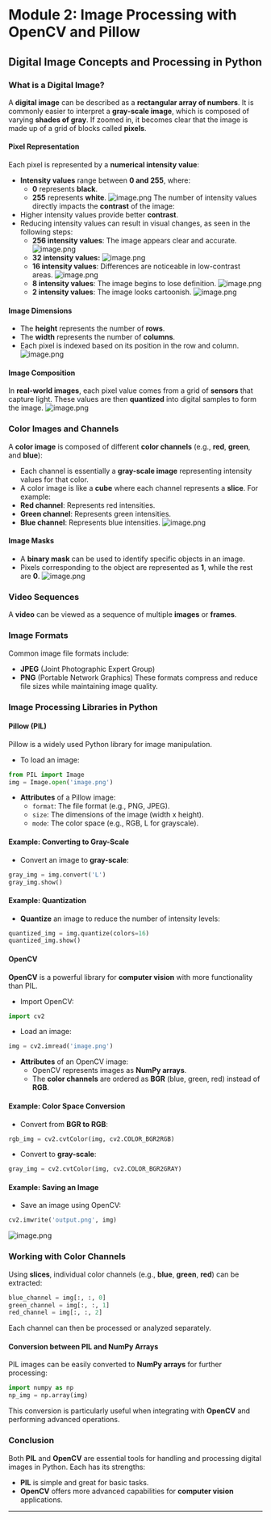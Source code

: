 

# Module 2: Image Processing with OpenCV and Pillow
## Digital Image Concepts and Processing in Python
### What is a Digital Image?
A **digital image** can be described as a **rectangular array of numbers**. It is commonly easier to interpret a **gray-scale image**, which is composed of varying **shades of gray**. If zoomed in, it becomes clear that the image is made up of a grid of blocks called **pixels**.
#### Pixel Representation
Each pixel is represented by a **numerical intensity value**:
- **Intensity values** range between **0 and 255**, where:
	- **0** represents **black**.
	- **255** represents **white**.
![image.png](https://prod-files-secure.s3.us-west-2.amazonaws.com/03e82b26-cccb-4906-bb56-adabcbdc0655/fa1bb4aa-313a-44c2-a7b3-7fa4a8432b08/image.png?X-Amz-Algorithm=AWS4-HMAC-SHA256&X-Amz-Content-Sha256=UNSIGNED-PAYLOAD&X-Amz-Credential=ASIAZI2LB4665NDPV5FX%2F20250130%2Fus-west-2%2Fs3%2Faws4_request&X-Amz-Date=20250130T131955Z&X-Amz-Expires=3600&X-Amz-Security-Token=IQoJb3JpZ2luX2VjEJ3%2F%2F%2F%2F%2F%2F%2F%2F%2F%2FwEaCXVzLXdlc3QtMiJHMEUCIGYkPCVtygJc0m1eMyR5EjlQnk5%2Bi0nySop821Ks7w8PAiEAuQ%2Fg0eLtu1bn8IAsVng5jdCjOjmSVJMxvFOdutqUYsgqiAQIpv%2F%2F%2F%2F%2F%2F%2F%2F%2F%2FARAAGgw2Mzc0MjMxODM4MDUiDL0ignNErtIAUk%2FKDCrcA3uzINxQcBA5O1k6xs3woj7S0Sf8yKYJfgt8Adx5Ea56pK3gknEStdKCllElwMpOZXvf5xKnDGd15gumDTe7d2%2B05UlNLvCGAAW%2BxNiKJys5NJdkC7r2FhPcxMg1xa4pP%2BCn6JRxFVryq446YjtH2kJyNh4rab0%2B%2BIX%2FYwANEUqqg2xi1ZXkk9EaMVBe9eVJlkF2vXn8DFiTk5FjR3%2B%2BfbnPxQmHg%2B6CbeUVIdEx68I6D95NRY9hCXAsOqYieij77dM3GzziWeQrNtO2YgnblYX413L3luuzQ3tsK9VSfiKpPV76TFCmTcEuIgfFC4hyIlpVqObS8Od6sTrwRg1ws%2FS6%2FmX1EWydcCMBfIWBYIKaEBiHMn7SM8ZA0WnNiSgyntpQb52aDfY8DBgKxlDtfx7R9w6vb9Q9iXOLJz5xiUQKiLBgYZgK1VZCS4lKQHjPSoEZQfUIjV%2B6%2BNTLS%2BfLtrk4%2FSK4ZfjFG2WN3qZtGI0DKipdUexvNXu9SWhMjTJ0CaN%2FSJcAKLO0OjJhm%2FnyBsQRcHM%2Fhqb5EH9zCkILmANiKR%2FYAKJohiEkjL4z9ntA6slL6XxZ8eFAB04t1AcyzxE4GB3vJ1KAScxti4LlVdlnI5qj%2FVm8h6YRGRZIMJ3f7bwGOqUBUL7Ih7b5mSZVxX1wTWoP0RdV6PPFX2%2FncTy94LTWqzkZ29k8Ob%2FAmxSzf1nBl3O13fdUYxrE3x%2FxkNCGqT7AYhOiegiqOr758C6H3bASlFHYEURH33OcQFZV3ObQu3gftfkHp%2BuoidXCtMwsrR3NaTNEgLeREqvNcP2DE1dC7uDs2xyOjzH4zf0JU4lgdwMWCZ5k1DHGtoaDUZsJ6k6J10OOaPv%2B&X-Amz-Signature=553928eeb7e7c97ba8497b42106248382b40f6e7fc017a8eedcfd73e86e210e7&X-Amz-SignedHeaders=host&x-id=GetObject)
The number of intensity values directly impacts the **contrast** of the image:
- Higher intensity values provide better **contrast**.
- Reducing intensity values can result in visual changes, as seen in the following steps:
	- **256 intensity values**: The image appears clear and accurate.
![image.png](https://prod-files-secure.s3.us-west-2.amazonaws.com/03e82b26-cccb-4906-bb56-adabcbdc0655/0de7dfb4-99dc-4b87-8932-5165b3c3b775/image.png?X-Amz-Algorithm=AWS4-HMAC-SHA256&X-Amz-Content-Sha256=UNSIGNED-PAYLOAD&X-Amz-Credential=ASIAZI2LB466Z3ABOOFI%2F20250130%2Fus-west-2%2Fs3%2Faws4_request&X-Amz-Date=20250130T131956Z&X-Amz-Expires=3600&X-Amz-Security-Token=IQoJb3JpZ2luX2VjEJ3%2F%2F%2F%2F%2F%2F%2F%2F%2F%2FwEaCXVzLXdlc3QtMiJHMEUCIBqgr687%2F3eRITjmx9GfLuAS%2FKv9uWhZmgR%2FJUl24eTCAiEAl1NaiLTfEU%2F2ERHcp0c1X5y7sb%2B2kq8RAGGWRdOFcGwqiAQIpv%2F%2F%2F%2F%2F%2F%2F%2F%2F%2FARAAGgw2Mzc0MjMxODM4MDUiDDBmPKlq0PbOdbOKHSrcA3HRLS1Hmo%2BK6eeTJP4mD1jevYo2VZTVW9Dsw2YvGZH4DV%2BgCRjKrQ8xz6sG0tog9o8%2Fwdqp19%2Fab%2B6MwYUezYddrc1SXdIPJwvTUggbUtjtbz2vNIJgzJ4RgXCA9BWiBeUH7u3HSGMnNwVCMQhzlpK4MdBHnizZG4UyO%2BpHwimOQVbbPedH4Ih%2FtdQ4%2FkDNaB10wkys1D3iYBcBrEwJzYyGV2bUxxaU5kzJmrET4N8WOKHyrOe9OzwhQoI%2Bcz8RPy%2FmkJp41EtFyyuAfLQLvWG5MgR%2BZ7ZmPTCp5uLy2LI1Z%2BXeHRfYMZzBIVRLhra3LPGGrwb29l3CYuItJH6TO9JESvdbQySqR36jdMnBtWYTlMWsTFKn8nuDv3HJht9FJBpBmqwMNxCHKUA%2BRu271jBVEJzoQadSW7TlbtSoYwYwsQmauN6zVfk7Sgh%2Fv5Zl6YFvs7a9hXrDpwz%2F3NM8u79S6efcPCZBvD9%2FaFHt4J5Kli6ZGW1T5eEThCCJdgzLVK3p%2B4zkQ%2BwGC4v%2BCzEdnLIxLutoItp4dQA0W%2FDb8u9ZKPtmUFrMPJqBcAcswmColKNnTbWyDut53lJ6Sv8UG%2FK0NTP4cWgwn1BF9QZ%2FeNybjKGaH00atDEr0x9tMJjf7bwGOqUBL%2Fl0GLlXv6xPnzkIIn25tAjivAW09ns1wvbt9DbGq%2Fw6wb1xtAe9heuxYAzvhBmzZL%2BS3QyulVRBo29v46ZZaVL2dM3XBn4%2BXfzT1y5zt3rgq56QmDJb%2FB4c4eYPFesEJJwcBkcuABtV4dcSOkW5c0qQ9q%2B33e4dsQoCqx6dP7gLWVc4MvGwQrAzkEVKflmmeArfPHyjoOauTpBHQW2vyh2uQXqF&X-Amz-Signature=bdae0a6e1915fa0160e1cb37b9a3ca390dc70cd05f57e05c199642f053f2b548&X-Amz-SignedHeaders=host&x-id=GetObject)
	- **32 intensity values:**
![image.png](https://prod-files-secure.s3.us-west-2.amazonaws.com/03e82b26-cccb-4906-bb56-adabcbdc0655/7eb81f08-b190-4c5a-ba2b-2a498a15b2c4/image.png?X-Amz-Algorithm=AWS4-HMAC-SHA256&X-Amz-Content-Sha256=UNSIGNED-PAYLOAD&X-Amz-Credential=ASIAZI2LB466Z3ABOOFI%2F20250130%2Fus-west-2%2Fs3%2Faws4_request&X-Amz-Date=20250130T131956Z&X-Amz-Expires=3600&X-Amz-Security-Token=IQoJb3JpZ2luX2VjEJ3%2F%2F%2F%2F%2F%2F%2F%2F%2F%2FwEaCXVzLXdlc3QtMiJHMEUCIBqgr687%2F3eRITjmx9GfLuAS%2FKv9uWhZmgR%2FJUl24eTCAiEAl1NaiLTfEU%2F2ERHcp0c1X5y7sb%2B2kq8RAGGWRdOFcGwqiAQIpv%2F%2F%2F%2F%2F%2F%2F%2F%2F%2FARAAGgw2Mzc0MjMxODM4MDUiDDBmPKlq0PbOdbOKHSrcA3HRLS1Hmo%2BK6eeTJP4mD1jevYo2VZTVW9Dsw2YvGZH4DV%2BgCRjKrQ8xz6sG0tog9o8%2Fwdqp19%2Fab%2B6MwYUezYddrc1SXdIPJwvTUggbUtjtbz2vNIJgzJ4RgXCA9BWiBeUH7u3HSGMnNwVCMQhzlpK4MdBHnizZG4UyO%2BpHwimOQVbbPedH4Ih%2FtdQ4%2FkDNaB10wkys1D3iYBcBrEwJzYyGV2bUxxaU5kzJmrET4N8WOKHyrOe9OzwhQoI%2Bcz8RPy%2FmkJp41EtFyyuAfLQLvWG5MgR%2BZ7ZmPTCp5uLy2LI1Z%2BXeHRfYMZzBIVRLhra3LPGGrwb29l3CYuItJH6TO9JESvdbQySqR36jdMnBtWYTlMWsTFKn8nuDv3HJht9FJBpBmqwMNxCHKUA%2BRu271jBVEJzoQadSW7TlbtSoYwYwsQmauN6zVfk7Sgh%2Fv5Zl6YFvs7a9hXrDpwz%2F3NM8u79S6efcPCZBvD9%2FaFHt4J5Kli6ZGW1T5eEThCCJdgzLVK3p%2B4zkQ%2BwGC4v%2BCzEdnLIxLutoItp4dQA0W%2FDb8u9ZKPtmUFrMPJqBcAcswmColKNnTbWyDut53lJ6Sv8UG%2FK0NTP4cWgwn1BF9QZ%2FeNybjKGaH00atDEr0x9tMJjf7bwGOqUBL%2Fl0GLlXv6xPnzkIIn25tAjivAW09ns1wvbt9DbGq%2Fw6wb1xtAe9heuxYAzvhBmzZL%2BS3QyulVRBo29v46ZZaVL2dM3XBn4%2BXfzT1y5zt3rgq56QmDJb%2FB4c4eYPFesEJJwcBkcuABtV4dcSOkW5c0qQ9q%2B33e4dsQoCqx6dP7gLWVc4MvGwQrAzkEVKflmmeArfPHyjoOauTpBHQW2vyh2uQXqF&X-Amz-Signature=7a3a583a0e812155bccceacdbabf06a17b1d75958b1532f0f3583c8ceb4ad191&X-Amz-SignedHeaders=host&x-id=GetObject)
	- **16 intensity values**: Differences are noticeable in low-contrast areas.
![image.png](https://prod-files-secure.s3.us-west-2.amazonaws.com/03e82b26-cccb-4906-bb56-adabcbdc0655/6bf56d44-9a14-4b7b-98c2-1f00b8630f0c/image.png?X-Amz-Algorithm=AWS4-HMAC-SHA256&X-Amz-Content-Sha256=UNSIGNED-PAYLOAD&X-Amz-Credential=ASIAZI2LB466Z3ABOOFI%2F20250130%2Fus-west-2%2Fs3%2Faws4_request&X-Amz-Date=20250130T131956Z&X-Amz-Expires=3600&X-Amz-Security-Token=IQoJb3JpZ2luX2VjEJ3%2F%2F%2F%2F%2F%2F%2F%2F%2F%2FwEaCXVzLXdlc3QtMiJHMEUCIBqgr687%2F3eRITjmx9GfLuAS%2FKv9uWhZmgR%2FJUl24eTCAiEAl1NaiLTfEU%2F2ERHcp0c1X5y7sb%2B2kq8RAGGWRdOFcGwqiAQIpv%2F%2F%2F%2F%2F%2F%2F%2F%2F%2FARAAGgw2Mzc0MjMxODM4MDUiDDBmPKlq0PbOdbOKHSrcA3HRLS1Hmo%2BK6eeTJP4mD1jevYo2VZTVW9Dsw2YvGZH4DV%2BgCRjKrQ8xz6sG0tog9o8%2Fwdqp19%2Fab%2B6MwYUezYddrc1SXdIPJwvTUggbUtjtbz2vNIJgzJ4RgXCA9BWiBeUH7u3HSGMnNwVCMQhzlpK4MdBHnizZG4UyO%2BpHwimOQVbbPedH4Ih%2FtdQ4%2FkDNaB10wkys1D3iYBcBrEwJzYyGV2bUxxaU5kzJmrET4N8WOKHyrOe9OzwhQoI%2Bcz8RPy%2FmkJp41EtFyyuAfLQLvWG5MgR%2BZ7ZmPTCp5uLy2LI1Z%2BXeHRfYMZzBIVRLhra3LPGGrwb29l3CYuItJH6TO9JESvdbQySqR36jdMnBtWYTlMWsTFKn8nuDv3HJht9FJBpBmqwMNxCHKUA%2BRu271jBVEJzoQadSW7TlbtSoYwYwsQmauN6zVfk7Sgh%2Fv5Zl6YFvs7a9hXrDpwz%2F3NM8u79S6efcPCZBvD9%2FaFHt4J5Kli6ZGW1T5eEThCCJdgzLVK3p%2B4zkQ%2BwGC4v%2BCzEdnLIxLutoItp4dQA0W%2FDb8u9ZKPtmUFrMPJqBcAcswmColKNnTbWyDut53lJ6Sv8UG%2FK0NTP4cWgwn1BF9QZ%2FeNybjKGaH00atDEr0x9tMJjf7bwGOqUBL%2Fl0GLlXv6xPnzkIIn25tAjivAW09ns1wvbt9DbGq%2Fw6wb1xtAe9heuxYAzvhBmzZL%2BS3QyulVRBo29v46ZZaVL2dM3XBn4%2BXfzT1y5zt3rgq56QmDJb%2FB4c4eYPFesEJJwcBkcuABtV4dcSOkW5c0qQ9q%2B33e4dsQoCqx6dP7gLWVc4MvGwQrAzkEVKflmmeArfPHyjoOauTpBHQW2vyh2uQXqF&X-Amz-Signature=6f7e2f6f8491739e39e1d6e15de3db0939a14869a5cd20bd8cfaf5efbe15c775&X-Amz-SignedHeaders=host&x-id=GetObject)
	- **8 intensity values**: The image begins to lose definition.
![image.png](https://prod-files-secure.s3.us-west-2.amazonaws.com/03e82b26-cccb-4906-bb56-adabcbdc0655/cca05878-ca1a-43e0-8bec-1d146756f9ae/image.png?X-Amz-Algorithm=AWS4-HMAC-SHA256&X-Amz-Content-Sha256=UNSIGNED-PAYLOAD&X-Amz-Credential=ASIAZI2LB466Z3ABOOFI%2F20250130%2Fus-west-2%2Fs3%2Faws4_request&X-Amz-Date=20250130T131956Z&X-Amz-Expires=3600&X-Amz-Security-Token=IQoJb3JpZ2luX2VjEJ3%2F%2F%2F%2F%2F%2F%2F%2F%2F%2FwEaCXVzLXdlc3QtMiJHMEUCIBqgr687%2F3eRITjmx9GfLuAS%2FKv9uWhZmgR%2FJUl24eTCAiEAl1NaiLTfEU%2F2ERHcp0c1X5y7sb%2B2kq8RAGGWRdOFcGwqiAQIpv%2F%2F%2F%2F%2F%2F%2F%2F%2F%2FARAAGgw2Mzc0MjMxODM4MDUiDDBmPKlq0PbOdbOKHSrcA3HRLS1Hmo%2BK6eeTJP4mD1jevYo2VZTVW9Dsw2YvGZH4DV%2BgCRjKrQ8xz6sG0tog9o8%2Fwdqp19%2Fab%2B6MwYUezYddrc1SXdIPJwvTUggbUtjtbz2vNIJgzJ4RgXCA9BWiBeUH7u3HSGMnNwVCMQhzlpK4MdBHnizZG4UyO%2BpHwimOQVbbPedH4Ih%2FtdQ4%2FkDNaB10wkys1D3iYBcBrEwJzYyGV2bUxxaU5kzJmrET4N8WOKHyrOe9OzwhQoI%2Bcz8RPy%2FmkJp41EtFyyuAfLQLvWG5MgR%2BZ7ZmPTCp5uLy2LI1Z%2BXeHRfYMZzBIVRLhra3LPGGrwb29l3CYuItJH6TO9JESvdbQySqR36jdMnBtWYTlMWsTFKn8nuDv3HJht9FJBpBmqwMNxCHKUA%2BRu271jBVEJzoQadSW7TlbtSoYwYwsQmauN6zVfk7Sgh%2Fv5Zl6YFvs7a9hXrDpwz%2F3NM8u79S6efcPCZBvD9%2FaFHt4J5Kli6ZGW1T5eEThCCJdgzLVK3p%2B4zkQ%2BwGC4v%2BCzEdnLIxLutoItp4dQA0W%2FDb8u9ZKPtmUFrMPJqBcAcswmColKNnTbWyDut53lJ6Sv8UG%2FK0NTP4cWgwn1BF9QZ%2FeNybjKGaH00atDEr0x9tMJjf7bwGOqUBL%2Fl0GLlXv6xPnzkIIn25tAjivAW09ns1wvbt9DbGq%2Fw6wb1xtAe9heuxYAzvhBmzZL%2BS3QyulVRBo29v46ZZaVL2dM3XBn4%2BXfzT1y5zt3rgq56QmDJb%2FB4c4eYPFesEJJwcBkcuABtV4dcSOkW5c0qQ9q%2B33e4dsQoCqx6dP7gLWVc4MvGwQrAzkEVKflmmeArfPHyjoOauTpBHQW2vyh2uQXqF&X-Amz-Signature=e03ce2ba9a932d740ef5a1279c66a97f2cf50c97dcb242197a3de3864806d22a&X-Amz-SignedHeaders=host&x-id=GetObject)
	- **2 intensity values**: The image looks cartoonish.
![image.png](https://prod-files-secure.s3.us-west-2.amazonaws.com/03e82b26-cccb-4906-bb56-adabcbdc0655/12da64d7-6b97-44e0-bc2c-52b9c47ce212/image.png?X-Amz-Algorithm=AWS4-HMAC-SHA256&X-Amz-Content-Sha256=UNSIGNED-PAYLOAD&X-Amz-Credential=ASIAZI2LB466Z3ABOOFI%2F20250130%2Fus-west-2%2Fs3%2Faws4_request&X-Amz-Date=20250130T131956Z&X-Amz-Expires=3600&X-Amz-Security-Token=IQoJb3JpZ2luX2VjEJ3%2F%2F%2F%2F%2F%2F%2F%2F%2F%2FwEaCXVzLXdlc3QtMiJHMEUCIBqgr687%2F3eRITjmx9GfLuAS%2FKv9uWhZmgR%2FJUl24eTCAiEAl1NaiLTfEU%2F2ERHcp0c1X5y7sb%2B2kq8RAGGWRdOFcGwqiAQIpv%2F%2F%2F%2F%2F%2F%2F%2F%2F%2FARAAGgw2Mzc0MjMxODM4MDUiDDBmPKlq0PbOdbOKHSrcA3HRLS1Hmo%2BK6eeTJP4mD1jevYo2VZTVW9Dsw2YvGZH4DV%2BgCRjKrQ8xz6sG0tog9o8%2Fwdqp19%2Fab%2B6MwYUezYddrc1SXdIPJwvTUggbUtjtbz2vNIJgzJ4RgXCA9BWiBeUH7u3HSGMnNwVCMQhzlpK4MdBHnizZG4UyO%2BpHwimOQVbbPedH4Ih%2FtdQ4%2FkDNaB10wkys1D3iYBcBrEwJzYyGV2bUxxaU5kzJmrET4N8WOKHyrOe9OzwhQoI%2Bcz8RPy%2FmkJp41EtFyyuAfLQLvWG5MgR%2BZ7ZmPTCp5uLy2LI1Z%2BXeHRfYMZzBIVRLhra3LPGGrwb29l3CYuItJH6TO9JESvdbQySqR36jdMnBtWYTlMWsTFKn8nuDv3HJht9FJBpBmqwMNxCHKUA%2BRu271jBVEJzoQadSW7TlbtSoYwYwsQmauN6zVfk7Sgh%2Fv5Zl6YFvs7a9hXrDpwz%2F3NM8u79S6efcPCZBvD9%2FaFHt4J5Kli6ZGW1T5eEThCCJdgzLVK3p%2B4zkQ%2BwGC4v%2BCzEdnLIxLutoItp4dQA0W%2FDb8u9ZKPtmUFrMPJqBcAcswmColKNnTbWyDut53lJ6Sv8UG%2FK0NTP4cWgwn1BF9QZ%2FeNybjKGaH00atDEr0x9tMJjf7bwGOqUBL%2Fl0GLlXv6xPnzkIIn25tAjivAW09ns1wvbt9DbGq%2Fw6wb1xtAe9heuxYAzvhBmzZL%2BS3QyulVRBo29v46ZZaVL2dM3XBn4%2BXfzT1y5zt3rgq56QmDJb%2FB4c4eYPFesEJJwcBkcuABtV4dcSOkW5c0qQ9q%2B33e4dsQoCqx6dP7gLWVc4MvGwQrAzkEVKflmmeArfPHyjoOauTpBHQW2vyh2uQXqF&X-Amz-Signature=3607622edd4479290f11864a220868de9680e517bb639ea980929de098ec1b91&X-Amz-SignedHeaders=host&x-id=GetObject)
#### Image Dimensions
- The **height** represents the number of **rows**.
- The **width** represents the number of **columns**.
- Each pixel is indexed based on its position in the row and column.
![image.png](https://prod-files-secure.s3.us-west-2.amazonaws.com/03e82b26-cccb-4906-bb56-adabcbdc0655/ff056335-e79e-4491-b508-30cd45b6c194/image.png?X-Amz-Algorithm=AWS4-HMAC-SHA256&X-Amz-Content-Sha256=UNSIGNED-PAYLOAD&X-Amz-Credential=ASIAZI2LB4665NDPV5FX%2F20250130%2Fus-west-2%2Fs3%2Faws4_request&X-Amz-Date=20250130T131955Z&X-Amz-Expires=3600&X-Amz-Security-Token=IQoJb3JpZ2luX2VjEJ3%2F%2F%2F%2F%2F%2F%2F%2F%2F%2FwEaCXVzLXdlc3QtMiJHMEUCIGYkPCVtygJc0m1eMyR5EjlQnk5%2Bi0nySop821Ks7w8PAiEAuQ%2Fg0eLtu1bn8IAsVng5jdCjOjmSVJMxvFOdutqUYsgqiAQIpv%2F%2F%2F%2F%2F%2F%2F%2F%2F%2FARAAGgw2Mzc0MjMxODM4MDUiDL0ignNErtIAUk%2FKDCrcA3uzINxQcBA5O1k6xs3woj7S0Sf8yKYJfgt8Adx5Ea56pK3gknEStdKCllElwMpOZXvf5xKnDGd15gumDTe7d2%2B05UlNLvCGAAW%2BxNiKJys5NJdkC7r2FhPcxMg1xa4pP%2BCn6JRxFVryq446YjtH2kJyNh4rab0%2B%2BIX%2FYwANEUqqg2xi1ZXkk9EaMVBe9eVJlkF2vXn8DFiTk5FjR3%2B%2BfbnPxQmHg%2B6CbeUVIdEx68I6D95NRY9hCXAsOqYieij77dM3GzziWeQrNtO2YgnblYX413L3luuzQ3tsK9VSfiKpPV76TFCmTcEuIgfFC4hyIlpVqObS8Od6sTrwRg1ws%2FS6%2FmX1EWydcCMBfIWBYIKaEBiHMn7SM8ZA0WnNiSgyntpQb52aDfY8DBgKxlDtfx7R9w6vb9Q9iXOLJz5xiUQKiLBgYZgK1VZCS4lKQHjPSoEZQfUIjV%2B6%2BNTLS%2BfLtrk4%2FSK4ZfjFG2WN3qZtGI0DKipdUexvNXu9SWhMjTJ0CaN%2FSJcAKLO0OjJhm%2FnyBsQRcHM%2Fhqb5EH9zCkILmANiKR%2FYAKJohiEkjL4z9ntA6slL6XxZ8eFAB04t1AcyzxE4GB3vJ1KAScxti4LlVdlnI5qj%2FVm8h6YRGRZIMJ3f7bwGOqUBUL7Ih7b5mSZVxX1wTWoP0RdV6PPFX2%2FncTy94LTWqzkZ29k8Ob%2FAmxSzf1nBl3O13fdUYxrE3x%2FxkNCGqT7AYhOiegiqOr758C6H3bASlFHYEURH33OcQFZV3ObQu3gftfkHp%2BuoidXCtMwsrR3NaTNEgLeREqvNcP2DE1dC7uDs2xyOjzH4zf0JU4lgdwMWCZ5k1DHGtoaDUZsJ6k6J10OOaPv%2B&X-Amz-Signature=3e157ed1ce241ceb6d4f44f22bc0660457742f1aa37a784612c5f7f5cd9b77df&X-Amz-SignedHeaders=host&x-id=GetObject)
#### Image Composition
In **real-world images**, each pixel value comes from a grid of **sensors** that capture light. These values are then **quantized** into digital samples to form the image.
![image.png](https://prod-files-secure.s3.us-west-2.amazonaws.com/03e82b26-cccb-4906-bb56-adabcbdc0655/0c721ea0-409b-4d32-b630-a00d6f170d18/image.png?X-Amz-Algorithm=AWS4-HMAC-SHA256&X-Amz-Content-Sha256=UNSIGNED-PAYLOAD&X-Amz-Credential=ASIAZI2LB4665NDPV5FX%2F20250130%2Fus-west-2%2Fs3%2Faws4_request&X-Amz-Date=20250130T131955Z&X-Amz-Expires=3600&X-Amz-Security-Token=IQoJb3JpZ2luX2VjEJ3%2F%2F%2F%2F%2F%2F%2F%2F%2F%2FwEaCXVzLXdlc3QtMiJHMEUCIGYkPCVtygJc0m1eMyR5EjlQnk5%2Bi0nySop821Ks7w8PAiEAuQ%2Fg0eLtu1bn8IAsVng5jdCjOjmSVJMxvFOdutqUYsgqiAQIpv%2F%2F%2F%2F%2F%2F%2F%2F%2F%2FARAAGgw2Mzc0MjMxODM4MDUiDL0ignNErtIAUk%2FKDCrcA3uzINxQcBA5O1k6xs3woj7S0Sf8yKYJfgt8Adx5Ea56pK3gknEStdKCllElwMpOZXvf5xKnDGd15gumDTe7d2%2B05UlNLvCGAAW%2BxNiKJys5NJdkC7r2FhPcxMg1xa4pP%2BCn6JRxFVryq446YjtH2kJyNh4rab0%2B%2BIX%2FYwANEUqqg2xi1ZXkk9EaMVBe9eVJlkF2vXn8DFiTk5FjR3%2B%2BfbnPxQmHg%2B6CbeUVIdEx68I6D95NRY9hCXAsOqYieij77dM3GzziWeQrNtO2YgnblYX413L3luuzQ3tsK9VSfiKpPV76TFCmTcEuIgfFC4hyIlpVqObS8Od6sTrwRg1ws%2FS6%2FmX1EWydcCMBfIWBYIKaEBiHMn7SM8ZA0WnNiSgyntpQb52aDfY8DBgKxlDtfx7R9w6vb9Q9iXOLJz5xiUQKiLBgYZgK1VZCS4lKQHjPSoEZQfUIjV%2B6%2BNTLS%2BfLtrk4%2FSK4ZfjFG2WN3qZtGI0DKipdUexvNXu9SWhMjTJ0CaN%2FSJcAKLO0OjJhm%2FnyBsQRcHM%2Fhqb5EH9zCkILmANiKR%2FYAKJohiEkjL4z9ntA6slL6XxZ8eFAB04t1AcyzxE4GB3vJ1KAScxti4LlVdlnI5qj%2FVm8h6YRGRZIMJ3f7bwGOqUBUL7Ih7b5mSZVxX1wTWoP0RdV6PPFX2%2FncTy94LTWqzkZ29k8Ob%2FAmxSzf1nBl3O13fdUYxrE3x%2FxkNCGqT7AYhOiegiqOr758C6H3bASlFHYEURH33OcQFZV3ObQu3gftfkHp%2BuoidXCtMwsrR3NaTNEgLeREqvNcP2DE1dC7uDs2xyOjzH4zf0JU4lgdwMWCZ5k1DHGtoaDUZsJ6k6J10OOaPv%2B&X-Amz-Signature=5985d88d72dcc037ac5204b97a61c6b12b508a3a777d5a58f208fa82aa973ac5&X-Amz-SignedHeaders=host&x-id=GetObject)
### Color Images and Channels
A **color image** is composed of different **color channels** (e.g., **red**, **green**, and **blue**):
- Each channel is essentially a **gray-scale image** representing intensity values for that color.
- A color image is like a **cube** where each channel represents a **slice**.
For example:
- **Red channel**: Represents red intensities.
- **Green channel**: Represents green intensities.
- **Blue channel**: Represents blue intensities.
![image.png](https://prod-files-secure.s3.us-west-2.amazonaws.com/03e82b26-cccb-4906-bb56-adabcbdc0655/c0cc17c9-842f-413f-82e8-f3f44278cf74/image.png?X-Amz-Algorithm=AWS4-HMAC-SHA256&X-Amz-Content-Sha256=UNSIGNED-PAYLOAD&X-Amz-Credential=ASIAZI2LB4665NDPV5FX%2F20250130%2Fus-west-2%2Fs3%2Faws4_request&X-Amz-Date=20250130T131955Z&X-Amz-Expires=3600&X-Amz-Security-Token=IQoJb3JpZ2luX2VjEJ3%2F%2F%2F%2F%2F%2F%2F%2F%2F%2FwEaCXVzLXdlc3QtMiJHMEUCIGYkPCVtygJc0m1eMyR5EjlQnk5%2Bi0nySop821Ks7w8PAiEAuQ%2Fg0eLtu1bn8IAsVng5jdCjOjmSVJMxvFOdutqUYsgqiAQIpv%2F%2F%2F%2F%2F%2F%2F%2F%2F%2FARAAGgw2Mzc0MjMxODM4MDUiDL0ignNErtIAUk%2FKDCrcA3uzINxQcBA5O1k6xs3woj7S0Sf8yKYJfgt8Adx5Ea56pK3gknEStdKCllElwMpOZXvf5xKnDGd15gumDTe7d2%2B05UlNLvCGAAW%2BxNiKJys5NJdkC7r2FhPcxMg1xa4pP%2BCn6JRxFVryq446YjtH2kJyNh4rab0%2B%2BIX%2FYwANEUqqg2xi1ZXkk9EaMVBe9eVJlkF2vXn8DFiTk5FjR3%2B%2BfbnPxQmHg%2B6CbeUVIdEx68I6D95NRY9hCXAsOqYieij77dM3GzziWeQrNtO2YgnblYX413L3luuzQ3tsK9VSfiKpPV76TFCmTcEuIgfFC4hyIlpVqObS8Od6sTrwRg1ws%2FS6%2FmX1EWydcCMBfIWBYIKaEBiHMn7SM8ZA0WnNiSgyntpQb52aDfY8DBgKxlDtfx7R9w6vb9Q9iXOLJz5xiUQKiLBgYZgK1VZCS4lKQHjPSoEZQfUIjV%2B6%2BNTLS%2BfLtrk4%2FSK4ZfjFG2WN3qZtGI0DKipdUexvNXu9SWhMjTJ0CaN%2FSJcAKLO0OjJhm%2FnyBsQRcHM%2Fhqb5EH9zCkILmANiKR%2FYAKJohiEkjL4z9ntA6slL6XxZ8eFAB04t1AcyzxE4GB3vJ1KAScxti4LlVdlnI5qj%2FVm8h6YRGRZIMJ3f7bwGOqUBUL7Ih7b5mSZVxX1wTWoP0RdV6PPFX2%2FncTy94LTWqzkZ29k8Ob%2FAmxSzf1nBl3O13fdUYxrE3x%2FxkNCGqT7AYhOiegiqOr758C6H3bASlFHYEURH33OcQFZV3ObQu3gftfkHp%2BuoidXCtMwsrR3NaTNEgLeREqvNcP2DE1dC7uDs2xyOjzH4zf0JU4lgdwMWCZ5k1DHGtoaDUZsJ6k6J10OOaPv%2B&X-Amz-Signature=7e264e8a30ed321422c24a5a8ddf97dfa8e6571eb4773df2335e5bcf729f9426&X-Amz-SignedHeaders=host&x-id=GetObject)
#### Image Masks
- A **binary mask** can be used to identify specific objects in an image.
- Pixels corresponding to the object are represented as **1**, while the rest are **0**.
![image.png](https://prod-files-secure.s3.us-west-2.amazonaws.com/03e82b26-cccb-4906-bb56-adabcbdc0655/667eab4d-d19d-4618-81d0-663b6beb002c/image.png?X-Amz-Algorithm=AWS4-HMAC-SHA256&X-Amz-Content-Sha256=UNSIGNED-PAYLOAD&X-Amz-Credential=ASIAZI2LB4665NDPV5FX%2F20250130%2Fus-west-2%2Fs3%2Faws4_request&X-Amz-Date=20250130T131955Z&X-Amz-Expires=3600&X-Amz-Security-Token=IQoJb3JpZ2luX2VjEJ3%2F%2F%2F%2F%2F%2F%2F%2F%2F%2FwEaCXVzLXdlc3QtMiJHMEUCIGYkPCVtygJc0m1eMyR5EjlQnk5%2Bi0nySop821Ks7w8PAiEAuQ%2Fg0eLtu1bn8IAsVng5jdCjOjmSVJMxvFOdutqUYsgqiAQIpv%2F%2F%2F%2F%2F%2F%2F%2F%2F%2FARAAGgw2Mzc0MjMxODM4MDUiDL0ignNErtIAUk%2FKDCrcA3uzINxQcBA5O1k6xs3woj7S0Sf8yKYJfgt8Adx5Ea56pK3gknEStdKCllElwMpOZXvf5xKnDGd15gumDTe7d2%2B05UlNLvCGAAW%2BxNiKJys5NJdkC7r2FhPcxMg1xa4pP%2BCn6JRxFVryq446YjtH2kJyNh4rab0%2B%2BIX%2FYwANEUqqg2xi1ZXkk9EaMVBe9eVJlkF2vXn8DFiTk5FjR3%2B%2BfbnPxQmHg%2B6CbeUVIdEx68I6D95NRY9hCXAsOqYieij77dM3GzziWeQrNtO2YgnblYX413L3luuzQ3tsK9VSfiKpPV76TFCmTcEuIgfFC4hyIlpVqObS8Od6sTrwRg1ws%2FS6%2FmX1EWydcCMBfIWBYIKaEBiHMn7SM8ZA0WnNiSgyntpQb52aDfY8DBgKxlDtfx7R9w6vb9Q9iXOLJz5xiUQKiLBgYZgK1VZCS4lKQHjPSoEZQfUIjV%2B6%2BNTLS%2BfLtrk4%2FSK4ZfjFG2WN3qZtGI0DKipdUexvNXu9SWhMjTJ0CaN%2FSJcAKLO0OjJhm%2FnyBsQRcHM%2Fhqb5EH9zCkILmANiKR%2FYAKJohiEkjL4z9ntA6slL6XxZ8eFAB04t1AcyzxE4GB3vJ1KAScxti4LlVdlnI5qj%2FVm8h6YRGRZIMJ3f7bwGOqUBUL7Ih7b5mSZVxX1wTWoP0RdV6PPFX2%2FncTy94LTWqzkZ29k8Ob%2FAmxSzf1nBl3O13fdUYxrE3x%2FxkNCGqT7AYhOiegiqOr758C6H3bASlFHYEURH33OcQFZV3ObQu3gftfkHp%2BuoidXCtMwsrR3NaTNEgLeREqvNcP2DE1dC7uDs2xyOjzH4zf0JU4lgdwMWCZ5k1DHGtoaDUZsJ6k6J10OOaPv%2B&X-Amz-Signature=869cc27d768f42e21e39ce1e9a4fb128e499730c608185880e92b06331c73d7f&X-Amz-SignedHeaders=host&x-id=GetObject)
### Video Sequences
A **video** can be viewed as a sequence of multiple **images** or **frames**.
### Image Formats
Common image file formats include:
- **JPEG** (Joint Photographic Expert Group)
- **PNG** (Portable Network Graphics)
These formats compress and reduce file sizes while maintaining image quality.
### Image Processing Libraries in Python
#### Pillow (PIL)
Pillow is a widely used Python library for image manipulation.
- To load an image:
```python
from PIL import Image
img = Image.open('image.png')
```
- **Attributes** of a Pillow image:
	- `format`: The file format (e.g., PNG, JPEG).
	- `size`: The dimensions of the image (width x height).
	- `mode`: The color space (e.g., RGB, L for grayscale).
#### Example: Converting to Gray-Scale
- Convert an image to **gray-scale**:
```python
gray_img = img.convert('L')
gray_img.show()
```
#### Example: Quantization
- **Quantize** an image to reduce the number of intensity levels:
```python
quantized_img = img.quantize(colors=16)
quantized_img.show()
```
#### OpenCV
**OpenCV** is a powerful library for **computer vision** with more functionality than PIL.
- Import OpenCV:
```python
import cv2
```
- Load an image:
```python
img = cv2.imread('image.png')
```
- **Attributes** of an OpenCV image:
	- OpenCV represents images as **NumPy arrays**.
	- The **color channels** are ordered as **BGR** (blue, green, red) instead of **RGB**.
#### Example: Color Space Conversion
- Convert from **BGR to RGB**:
```python
rgb_img = cv2.cvtColor(img, cv2.COLOR_BGR2RGB)
```
- Convert to **gray-scale**:
```python
gray_img = cv2.cvtColor(img, cv2.COLOR_BGR2GRAY)
```
#### Example: Saving an Image
- Save an image using OpenCV:
```python
cv2.imwrite('output.png', img)
```
![image.png](https://prod-files-secure.s3.us-west-2.amazonaws.com/03e82b26-cccb-4906-bb56-adabcbdc0655/25fcc977-54ea-484c-997e-9b6bd016f347/image.png?X-Amz-Algorithm=AWS4-HMAC-SHA256&X-Amz-Content-Sha256=UNSIGNED-PAYLOAD&X-Amz-Credential=ASIAZI2LB4665NDPV5FX%2F20250130%2Fus-west-2%2Fs3%2Faws4_request&X-Amz-Date=20250130T131955Z&X-Amz-Expires=3600&X-Amz-Security-Token=IQoJb3JpZ2luX2VjEJ3%2F%2F%2F%2F%2F%2F%2F%2F%2F%2FwEaCXVzLXdlc3QtMiJHMEUCIGYkPCVtygJc0m1eMyR5EjlQnk5%2Bi0nySop821Ks7w8PAiEAuQ%2Fg0eLtu1bn8IAsVng5jdCjOjmSVJMxvFOdutqUYsgqiAQIpv%2F%2F%2F%2F%2F%2F%2F%2F%2F%2FARAAGgw2Mzc0MjMxODM4MDUiDL0ignNErtIAUk%2FKDCrcA3uzINxQcBA5O1k6xs3woj7S0Sf8yKYJfgt8Adx5Ea56pK3gknEStdKCllElwMpOZXvf5xKnDGd15gumDTe7d2%2B05UlNLvCGAAW%2BxNiKJys5NJdkC7r2FhPcxMg1xa4pP%2BCn6JRxFVryq446YjtH2kJyNh4rab0%2B%2BIX%2FYwANEUqqg2xi1ZXkk9EaMVBe9eVJlkF2vXn8DFiTk5FjR3%2B%2BfbnPxQmHg%2B6CbeUVIdEx68I6D95NRY9hCXAsOqYieij77dM3GzziWeQrNtO2YgnblYX413L3luuzQ3tsK9VSfiKpPV76TFCmTcEuIgfFC4hyIlpVqObS8Od6sTrwRg1ws%2FS6%2FmX1EWydcCMBfIWBYIKaEBiHMn7SM8ZA0WnNiSgyntpQb52aDfY8DBgKxlDtfx7R9w6vb9Q9iXOLJz5xiUQKiLBgYZgK1VZCS4lKQHjPSoEZQfUIjV%2B6%2BNTLS%2BfLtrk4%2FSK4ZfjFG2WN3qZtGI0DKipdUexvNXu9SWhMjTJ0CaN%2FSJcAKLO0OjJhm%2FnyBsQRcHM%2Fhqb5EH9zCkILmANiKR%2FYAKJohiEkjL4z9ntA6slL6XxZ8eFAB04t1AcyzxE4GB3vJ1KAScxti4LlVdlnI5qj%2FVm8h6YRGRZIMJ3f7bwGOqUBUL7Ih7b5mSZVxX1wTWoP0RdV6PPFX2%2FncTy94LTWqzkZ29k8Ob%2FAmxSzf1nBl3O13fdUYxrE3x%2FxkNCGqT7AYhOiegiqOr758C6H3bASlFHYEURH33OcQFZV3ObQu3gftfkHp%2BuoidXCtMwsrR3NaTNEgLeREqvNcP2DE1dC7uDs2xyOjzH4zf0JU4lgdwMWCZ5k1DHGtoaDUZsJ6k6J10OOaPv%2B&X-Amz-Signature=4f25b26c0bfad5ec599e4d14bb1ddb897ec275a7a35a9b7bca44a10bb5411218&X-Amz-SignedHeaders=host&x-id=GetObject)
### Working with Color Channels
Using **slices**, individual color channels (e.g., **blue**, **green**, **red**) can be extracted:
```python
blue_channel = img[:, :, 0]
green_channel = img[:, :, 1]
red_channel = img[:, :, 2]
```
Each channel can then be processed or analyzed separately.
#### Conversion between PIL and NumPy Arrays
PIL images can be easily converted to **NumPy arrays** for further processing:
```python
import numpy as np
np_img = np.array(img)
```
This conversion is particularly useful when integrating with **OpenCV** and performing advanced operations.
### Conclusion
Both **PIL** and **OpenCV** are essential tools for handling and processing digital images in Python. Each has its strengths:
- **PIL** is simple and great for basic tasks.
- **OpenCV** offers more advanced capabilities for **computer vision** applications.
___


